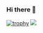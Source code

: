 ### Hi there 👋
[![trophy](https://github-profile-trophy.vercel.app/?username=takumi0706&theme=onedark)](https://github-profile-trophy.vercel.app/?username=takumi0706&theme=tokyonight)
![](https://github-profile-summary-cards.vercel.app/api/cards/profile-details?username=takumi0706&theme=2077)
